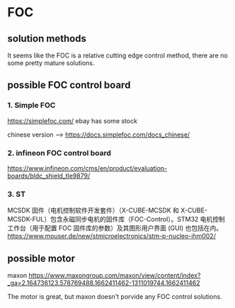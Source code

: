 # FOC 

## solution methods
It seems like the FOC is a relative cutting edge control method, there are no some pretty mature solutions.  


## possible FOC control board
### 1. Simple FOC 
https://simplefoc.com/    ebay has some stock


chinese version --> https://docs.simplefoc.com/docs_chinese/

### 2. infineon FOC control board
https://www.infineon.com/cms/en/product/evaluation-boards/bldc_shield_tle9879/

### 3. ST
MCSDK 固件（电机控制软件开发套件）（X-CUBE-MCSDK 和 X-CUBE-MCSDK-FUL）包含永磁同步电机的固件库（FOC-Control）。STM32 电机控制工作台（用于配置 FOC 固件库的参数）及其图形用户界面 (GUI) 也包括在内。
https://www.mouser.de/new/stmicroelectronics/stm-p-nucleo-ihm002/

## possible motor
maxon https://www.maxongroup.com/maxon/view/content/index?_ga=2.164736123.578769488.1662411462-1311019744.1662411462

The motor is great, but maxon doesn't porvide any FOC control solutions.



